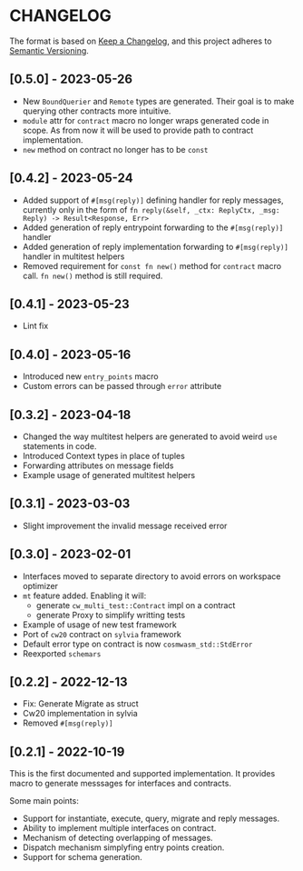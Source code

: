 # CHANGELOG

The format is based on [Keep a Changelog](https://keepachangelog.com/en/1.0.0/),
and this project adheres to
[Semantic Versioning](https://semver.org/spec/v2.0.0.html).

## \[0.5.0\] - 2023-05-26

- New `BoundQuerier` and `Remote` types are generated. Their goal is to make
  querying other contracts more intuitive.
- `module` attr for `contract` macro no longer wraps generated code in scope.
  As from now it will be used to provide path to contract implementation.
- `new` method on contract no longer has to be `const`

## \[0.4.2\] - 2023-05-24

- Added support of `#[msg(reply)]` defining handler for reply messages,
  currently only in the form of
  `fn reply(&self, _ctx: ReplyCtx, _msg: Reply) -> Result<Response, Err>`
- Added generation of reply entrypoint forwarding to the `#[msg(reply)]`
  handler
- Added generation of reply implementation forwarding to `#[msg(reply)]`
  handler in multitest helpers
- Removed requirement for `const fn new()` method for `contract` macro call.
  `fn new()` method is still required.

## \[0.4.1\] - 2023-05-23

- Lint fix

## \[0.4.0\] - 2023-05-16

- Introduced new `entry_points` macro
- Custom errors can be passed through `error` attribute

## \[0.3.2\] - 2023-04-18

- Changed the way multitest helpers are generated to avoid weird `use` statements in code.
- Introduced Context types in place of tuples
- Forwarding attributes on message fields
- Example usage of generated multitest helpers

## \[0.3.1\] - 2023-03-03

- Slight improvement the invalid message received error

## \[0.3.0\] - 2023-02-01

- Interfaces moved to separate directory to avoid errors on workspace optimizer
- `mt` feature added. Enabling it will:
  - generate `cw_multi_test::Contract` impl on a contract
  - generate Proxy to simplify writting tests
- Example of usage of new test framework
- Port of `cw20` contract on `sylvia` framework
- Default error type on contract is now `cosmwasm_std::StdError`
- Reexported `schemars`

## \[0.2.2\] - 2022-12-13

- Fix: Generate Migrate as struct
- Cw20 implementation in sylvia
- Removed `#[msg(reply)]`

## \[0.2.1\] - 2022-10-19

This is the first documented and supported implementation. It provides
macro to generate messsages for interfaces and contracts.

Some main points:

- Support for instantiate, execute, query, migrate and reply messages.
- Ability to implement multiple interfaces on contract.
- Mechanism of detecting overlapping of messages.
- Dispatch mechanism simplyfing entry points creation.
- Support for schema generation.
